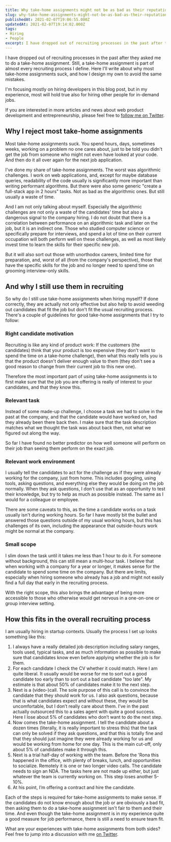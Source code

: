 ```yaml
---
title: Why take-home assignments might not be as bad as their reputation
slug: why-take-home-assignments-might-not-be-as-bad-as-their-reputation
publishedAt: 2021-02-07T19:06:55.000Z
updatedAt: 2021-02-07T19:14:02.000Z
tags:
- Hiring
- People
excerpt: I have dropped out of recruiting processes in the past after they asked me to do a take-home assignment. Still, a take-home assignment is part of almost every recruiting process I define. Here I'll write about how these two go together, and what a typical recruiting process I design looks like.
---
```


I have dropped out of recruiting processes in the past after they asked me to do a take-home assignment. Still, a take-home assignment is part of almost every recruiting process I define. Here I'll write about why most take-home assignments suck, and how I design my own to avoid the same mistakes.

I'm focusing mostly on hiring developers in this blog post, but in my experience, most will hold true also for hiring other people for in-demand jobs.

If you are interested in more articles and news about web product development and entrepreneurship, please feel free to [follow me on Twitter](https://twitter.com/intent/follow?original_referer=https%253A%252F%252Fstartup-cto.net%252F&ref_src=twsrc%5Etfw&region=follow_link&screen_name=The_Startup_CTO&tw_p=followbutton).

## Why I reject most take-home assignments

Most take-home assignments suck. You spend hours, days, sometimes weeks, working on a problem no one cares about, just to be told you didn't get the job from someone who might not even have looked at your code. And then do it all over again for the next job application.

I've done my share of take-home assignments. The worst was algorithmic challenges. I work on web applications, and, except for maybe database queries, readability of the code usually is significantly more important than writing performant algorithms. But there were also some generic "create a full-stack app in 2 hours" tasks. Not as bad as the algorithmic ones. But still usually a waste of time.

And I am not only talking about myself. Especially the algorithmic challenges are not only a waste of the candidates' time but also a dangerous signal to the company hiring. I do not doubt that there is a correlation between performance on an algorithmic task and later on the job, but it is an indirect one. Those who studied computer science or specifically prepare for interviews, and spend a lot of time on their current occupation will both perform well on these challenges, as well as most likely invest time to learn the skills for their specific new job.

But it will also sort out those with unorthodox careers, limited time for preparation, and, worst of all (from the company's perspective), those that have the specific skills for the job and no longer need to spend time on grooming interview-only skills.

## And why I still use them in recruiting

So why do I still use take-home assignments when hiring myself? If done correctly, they are actually not only effective but also help to avoid weeding out candidates that fit the job but don't fit the usual recruiting process. There's a couple of guidelines for good take-home assignments that I try to follow:

### Right candidate motivation

Recruiting is like any kind of product work: If the customers (the candidates) think that your product is too expensive (they don't want to spend the time on a take-home challenge), then what this really tells you is that the product doesn't deliver enough value to them (they don't see a good reason to change from their current job to this new one).

Therefore the most important part of using take-home assignments is to first make sure that the job you are offering is really of interest to your candidates, and that they know this.

### Relevant task

Instead of some made-up challenge, I choose a task we had to solve in the past at the company, and that the candidate would have worked on, had they already been there back then. I make sure that the task description matches what we thought the task was about back then, not what we figured out along the way.

So far I have found no better predictor on how well someone will perform on their job than seeing them perform on the exact job.

### Relevant work environment

I usually tell the candidates to act for the challenge as if they were already working for the company, just from home. This includes googling, using tools, asking questions, and everything else they would be doing on the job normally. When they ask questions, I don't use that as an opportunity to test their knowledge, but try to help as much as possible instead. The same as I would for a colleague or employee.

There are some caveats to this, as the time a candidate works on a task usually isn't during working hours. So far I have mostly bit the bullet and answered those questions outside of my usual working hours, but this has challenges of its own, including the appearance that outside-hours work might be normal at the company.

### Small scope

I slim down the task until it takes me less than 1 hour to do it. For someone without background, this can still mean a multi-hour task. I believe that when working with a company for a year or longer, it makes sense for the candidate to spend some time on the company. But there are limits, especially when hiring someone who already has a job and might not easily find a full day that early in the recruiting process.

With the right scope, this also brings the advantage of being more accessible to those who otherwise would get nervous in a one-on-one or group interview setting.

## How this fits in the overall recruiting process

I am usually hiring in startup contexts. Usually the process I set up looks something like this:

1. I always have a really detailed job description including salary ranges, tools used, typical tasks, and as much information as possible to make sure that candidates know even before applying whether the job is for them.
2. For each candidate I check the CV whether it could match. Here I am quite liberal. It usually would be worse for me to sort out a good candidate too early than to sort out a bad candidate "too late". My estimate is that about 50% of candidates make it to the next step.
3. Next is a (video-)call. The sole purpose of this call is to convince the candidate that they should work for us. I also ask questions, because that is what candidates expect and without these, they would be uncomfortable, but I don’t really care about them. I’ve in the past actually outsourced this to a sales agent with quite a good success. Here I lose about 5% of candidates who don’t want to do the next step.
4. Now comes the take-home assignment. I tell the candidate about a dozen times (literally, it is really important to stress this) that the task can only be solved if they ask questions, and that this is totally fine and that they should just imagine they were already working for us and would be working from home for one day. This is the main cut-off, only about 5% of candidates make it through this.
5. Next is a trial half-day of working with the team. Before the 'Rona this happened in the office, with plenty of breaks, lunch, and opportunities to socialize. Remotely it is one or two longer video calls. The candidate needs to sign an NDA. The tasks here are not made up either, but just whatever the team is currently working on. This step loses another 5-10%.
6. At his point, I’m offering a contract and hire the candidate.

Each of the steps is required for take-home assignments to make sense. If the candidates do not know enough about the job or are obviously a bad fit, then asking them to do a take-home assignment isn't fair to them and their time. And even though the take-home assignment is in my experience quite a good measure for job performance, there is still a need to ensure team fit.

What are your experiences with take-home assignments from both sides? Feel free to jump into a discussion with me [on Twitter](https://twitter.com/intent/follow?original_referer=https%253A%252F%252Fstartup-cto.net%252F&ref_src=twsrc%5Etfw&region=follow_link&screen_name=The_Startup_CTO&tw_p=followbutton).
